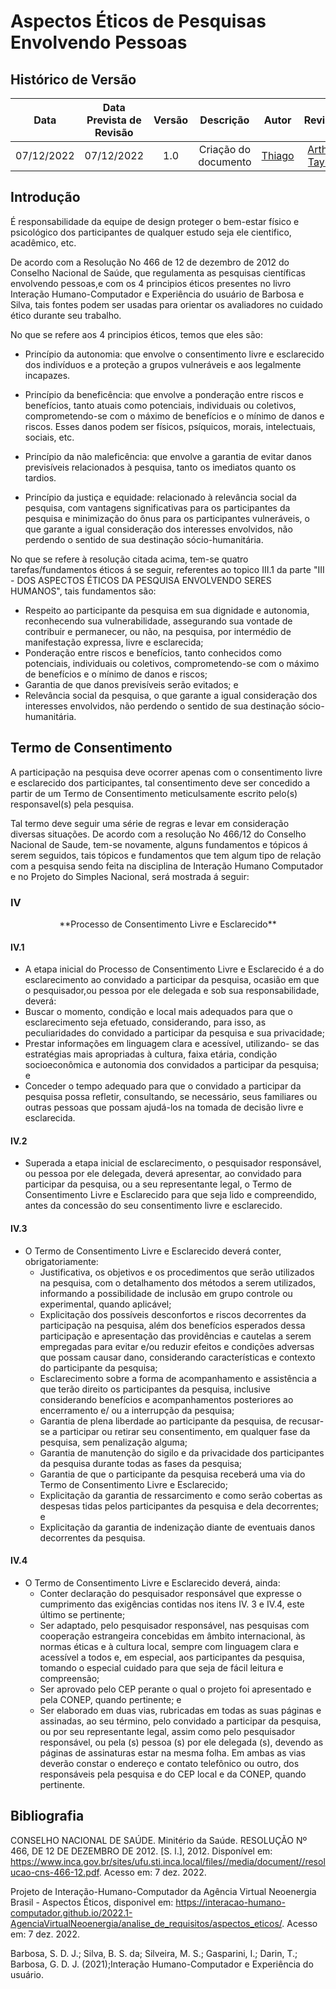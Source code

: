 # Aspectos Éticos de Pesquisas Envolvendo Pessoas

## Histórico de Versão
|Data|Data Prevista de Revisão|Versão|Descrição|Autor|Revisor|
| :----------: |:-----------:| :------: | :-----------: | :---------: |:---------: |
|07/12/2022|07/12/2022|1.0|Criação do documento| [Thiago](https://github.com/Thiab394) | [Arthur Taylor](https://github.com/Eruel6) |

## Introdução
É responsabilidade da equipe de design proteger o bem-estar físico e psicológico dos participantes de qualquer estudo seja ele cientifico, acadêmico, etc. 

De acordo com a Resolução No 466 de 12 de dezembro de 2012 do Conselho Nacional de Saúde, que regulamenta as pesquisas científicas envolvendo pessoas,e com os 4
principios éticos presentes no livro Interação Humano-Computador e Experiência do usuário de Barbosa e Silva, tais fontes
podem ser usadas para orientar os avaliadores no cuidado ético durante seu trabalho.

No que se refere aos 4 principios éticos, temos que eles são:

 - Princípio da autonomia: que envolve o consentimento livre e esclarecido dos indivíduos e a proteção a grupos vulneráveis e aos legalmente incapazes.

 - Princípio da beneficência: que envolve a ponderação entre riscos e benefícios, tanto atuais como potenciais, individuais ou coletivos, comprometendo-se com o máximo de benefícios e o mínimo de danos e riscos. Esses danos podem ser físicos, psíquicos, morais, intelectuais, sociais, etc.

 - Princípio da não maleficência: que envolve a garantia de evitar danos previsíveis relacionados à pesquisa, tanto os imediatos quanto os tardios.

 - Princípio da justiça e equidade: relacionado à relevância social da pesquisa, com vantagens significativas para os participantes da pesquisa e minimização do ônus para os participantes vulneráveis, o que garante a igual consideração dos interesses envolvidos, não perdendo o sentido de sua destinação sócio-humanitária.

No que se refere à resolução citada acima, tem-se quatro tarefas/fundamentos éticos á se seguir, referentes ao topico III.1 
da parte "III - DOS ASPECTOS ÉTICOS DA PESQUISA ENVOLVENDO SERES HUMANOS", tais fundamentos são:

 - Respeito ao participante da pesquisa em sua dignidade e autonomia,
reconhecendo sua vulnerabilidade, assegurando sua vontade de contribuir e
permanecer, ou não, na pesquisa, por intermédio de manifestação expressa, livre e
esclarecida; 
 - Ponderação entre riscos e benefícios, tanto conhecidos como potenciais,
individuais ou coletivos, comprometendo-se com o máximo de benefícios e o mínimo
de danos e riscos; 
 - Garantia de que danos previsíveis serão evitados; e 
 - Relevância social da pesquisa, o que garante a igual consideração dos interesses
envolvidos, não perdendo o sentido de sua destinação sócio-humanitária. 

## Termo de Consentimento
A participação na pesquisa deve ocorrer apenas com o consentimento livre e esclarecido dos participantes, tal consentimento deve ser concedido
a partir de um Termo de Consentimento meticulsamente escrito pelo(s) responsavel(s) pela pesquisa.

Tal termo deve seguir uma série de regras e levar em consideração diversas situações. De acordo com a resolução No 466/12 do Conselho Nacional de Saude,
tem-se novamente, alguns fundamentos e tópicos á serem seguidos, tais tópicos e fundamentos que tem algum tipo de relação com a pesquisa sendo feita na
disciplina de Interação Humano Computador e no Projeto do Simples Nacional, será mostrada á seguir:

### **IV**

<center>
<t1> **Processo de Consentimento Livre e Esclarecido** </t1>
</center>

#### IV.1 
- A etapa inicial do Processo de Consentimento Livre e Esclarecido é a do esclarecimento ao convidado a participar da pesquisa, ocasião em que o pesquisador,ou pessoa por ele delegada e sob sua responsabilidade, deverá:
 - Buscar o momento, condição e local mais adequados para que o esclarecimento
seja efetuado, considerando, para isso, as peculiaridades do convidado a participar
da pesquisa e sua privacidade;
 - Prestar informações em linguagem clara e acessível, utilizando- se das estratégias
mais apropriadas à cultura, faixa etária, condição socioeconômica e autonomia dos
convidados a participar da pesquisa; e
 - Conceder o tempo adequado para que o convidado a participar da pesquisa possa
refletir, consultando, se necessário, seus familiares ou outras pessoas que possam
ajudá-los na tomada de decisão livre e esclarecida.
#### IV.2 
- Superada a etapa inicial de esclarecimento, o pesquisador responsável, ou pessoa por ele delegada, deverá apresentar, ao convidado para participar da pesquisa, ou a seu representante legal, o Termo de Consentimento Livre e Esclarecido para que seja lido e compreendido, antes da concessão do seu consentimento livre e esclarecido. 

#### IV.3 
* O Termo de Consentimento Livre e Esclarecido deverá conter, obrigatoriamente: 
    - Justificativa, os objetivos e os procedimentos que serão utilizados na pesquisa,
com o detalhamento dos métodos a serem utilizados, informando a possibilidade de
inclusão em grupo controle ou experimental, quando aplicável;
    - Explicitação dos possíveis desconfortos e riscos decorrentes da participação na
pesquisa, além dos benefícios esperados dessa participação e apresentação das
providências e cautelas a serem empregadas para evitar e/ou reduzir efeitos e
condições adversas que possam causar dano, considerando características e
contexto do participante da pesquisa;
    - Esclarecimento sobre a forma de acompanhamento e assistência a que terão
direito os participantes da pesquisa, inclusive considerando benefícios e
acompanhamentos posteriores ao encerramento e/ ou a interrupção da pesquisa;
    - Garantia de plena liberdade ao participante da pesquisa, de recusar-se a participar
ou retirar seu consentimento, em qualquer fase da pesquisa, sem penalização
alguma;
    - Garantia de manutenção do sigilo e da privacidade dos participantes da pesquisa
durante todas as fases da pesquisa;
    - Garantia de que o participante da pesquisa receberá uma via do Termo de
Consentimento Livre e Esclarecido;
    - Explicitação da garantia de ressarcimento e como serão cobertas as despesas
tidas pelos participantes da pesquisa e dela decorrentes; e
    - Explicitação da garantia de indenização diante de eventuais danos decorrentes da
pesquisa. 

#### IV.4 
* O Termo de Consentimento Livre e Esclarecido deverá, ainda:
    - Conter declaração do pesquisador responsável que expresse o cumprimento das
exigências contidas nos itens IV. 3 e IV.4, este último se pertinente;
    - Ser adaptado, pelo pesquisador responsável, nas pesquisas com cooperação
estrangeira concebidas em âmbito internacional, às normas éticas e à cultura local,
sempre com linguagem clara e acessível a todos e, em especial, aos participantes
da pesquisa, tomando o especial cuidado para que seja de fácil leitura e
compreensão;
    - Ser aprovado pelo CEP perante o qual o projeto foi apresentado e pela CONEP,
quando pertinente; e
    - Ser elaborado em duas vias, rubricadas em todas as suas páginas e assinadas,
ao seu término, pelo convidado a participar da pesquisa, ou por seu representante
legal, assim como pelo pesquisador responsável, ou pela (s) pessoa (s) por ele
delegada (s), devendo as páginas de assinaturas estar na mesma folha. Em ambas
as vias deverão constar o endereço e contato telefônico ou outro, dos responsáveis
pela pesquisa e do CEP local e da CONEP, quando pertinente. 

## Bibliografia
CONSELHO NACIONAL DE SAÚDE. Minitério da Saúde. RESOLUÇÃO Nº 466, DE 12 DE DEZEMBRO DE 2012. [S. l.], 2012. 
Disponível em: https://www.inca.gov.br/sites/ufu.sti.inca.local/files//media/document//resolucao-cns-466-12.pdf. Acesso em: 7 dez. 2022.

Projeto de Interação-Humano-Computador da Agência Virtual Neoenergia Brasil - Aspectos Éticos, 
disponivel em: https://interacao-humano-computador.github.io/2022.1-AgenciaVirtualNeoenergia/analise_de_requisitos/aspectos_eticos/. Acesso em: 7 dez. 2022.

Barbosa, S. D. J.; Silva, B. S. da; Silveira, M. S.; Gasparini, I.; Darin, T.; Barbosa, G. D. J. (2021);Interação Humano-Computador e Experiência do usuário.

